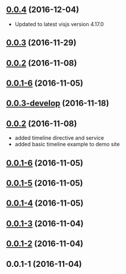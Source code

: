 <a name="0.0.4"></a>
## [0.0.4](https://github.com/seveves/ng2-vis/compare/v0.0.3...v0.0.4) (2016-12-04)
* Updated to latest visjs version 4.17.0


<a name="0.0.3"></a>
## [0.0.3](https://github.com/seveves/ng2-vis/compare/v0.0.3-develop...v0.0.3) (2016-11-29)



<a name="0.0.2"></a>
## [0.0.2](https://github.com/seveves/ng2-vis/compare/v0.0.1-6...v0.0.2) (2016-11-08)



<a name="0.0.1-6"></a>
## [0.0.1-6](https://github.com/seveves/ng2-vis/compare/v0.0.1-5...v0.0.1-6) (2016-11-05)



<a name="0.0.3-develop"></a>
## [0.0.3-develop](https://github.com/seveves/ng2-vis/compare/v0.0.1-5...v0.0.3-develop) (2016-11-18)



<a name="0.0.2"></a>
## [0.0.2](https://github.com/seveves/ng2-vis/compare/v0.0.1-6...v0.0.2) (2016-11-08)
* added timeline directive and service
* added basic timeline example to demo site


<a name="0.0.1-6"></a>
## [0.0.1-6](https://github.com/seveves/ng2-vis/compare/v0.0.1-5...v0.0.1-6) (2016-11-05)



<a name="0.0.1-5"></a>
## [0.0.1-5](https://github.com/seveves/ng2-vis/compare/v0.0.1-4...v0.0.1-5) (2016-11-05)



<a name="0.0.1-4"></a>
## [0.0.1-4](https://github.com/seveves/ng2-vis/compare/v0.0.1-3...v0.0.1-4) (2016-11-05)



<a name="0.0.1-3"></a>
## [0.0.1-3](https://github.com/seveves/ng2-vis/compare/v0.0.1-2...v0.0.1-3) (2016-11-04)



<a name="0.0.1-2"></a>
## [0.0.1-2](https://github.com/seveves/ng2-vis/compare/v0.0.1-1...v0.0.1-2) (2016-11-04)



<a name="0.0.1-1"></a>
## 0.0.1-1 (2016-11-04)



